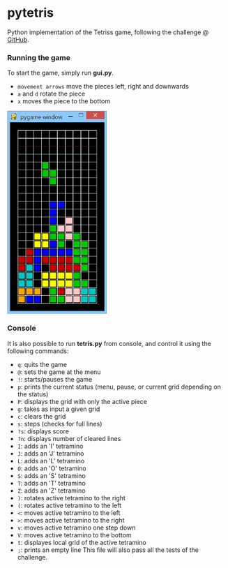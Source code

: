 # pytetris
Python implementation of the Tetriss game, following the challenge @ [GitHub](https://github.com/LearnProgramming/learntris).

### Running the game
To start the game, simply run **gui.py**.
* `movement arrows` move the pieces left, right and downwards
* `a` and `d` rotate the piece
* `x` moves the piece to the bottom

<img align="middle" src="./images/screenshot.png" alt="Screenshot">

### Console

It is also possible to run **tetris.py** from console, and control it using the following commands:
* `q`: quits the game
* `@`: sets the game at the menu
* `!`: starts/pauses the game
* `p`: prints the current status (menu, pause, or current grid depending on the status)
* `P`: displays the grid with only the active piece
* `g`: takes as input a given grid
* `c`: clears the grid
* `s`: steps (checks for full lines)
* `?s`: displays score
* `?n`: displays number of cleared lines
* `I`: adds an 'I' tetramino
* `J`: adds an 'J' tetramino
* `L`: adds an 'L' tetramino
* `O`: adds an 'O' tetramino
* `S`: adds an 'S' tetramino
* `T`: adds an 'T' tetramino
* `Z`: adds an 'Z' tetramino
* `)`: rotates active tetramino to the right
* `(`: rotates active tetramino to the left
* `<`: moves active tetramino to the left
* `>`: moves active tetramino to the right
* `v`: moves active tetramino one step down
* `V`: moves active tetramino to the bottom
* `t`: displayes local grid of the active tetramino
* `;`: prints an empty line
This file will also pass all the tests of the challenge.
